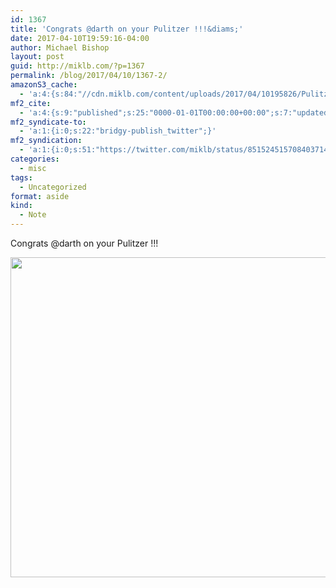 ```yaml
---
id: 1367
title: 'Congrats @darth on your Pulitzer !!!&diams;'
date: 2017-04-10T19:59:16-04:00
author: Michael Bishop
layout: post
guid: http://miklb.com/?p=1367
permalink: /blog/2017/04/10/1367-2/
amazonS3_cache:
  - 'a:4:{s:84:"//cdn.miklb.com/content/uploads/2017/04/10195826/PulitzerPrize_2017-Apr-10_darth.png";i:1368;s:93:"//cdn.miklb.com/content/uploads/2017/04/10195826/PulitzerPrize_2017-Apr-10_darth-1024x512.png";i:1368;s:71:"//miklb.com/content/uploads/2017/04/PulitzerPrize_2017-Apr-10_darth.png";i:1368;s:80:"//miklb.com/content/uploads/2017/04/PulitzerPrize_2017-Apr-10_darth-1024x512.png";i:1368;}'
mf2_cite:
  - 'a:4:{s:9:"published";s:25:"0000-01-01T00:00:00+00:00";s:7:"updated";s:25:"0000-01-01T00:00:00+00:00";s:8:"category";a:1:{i:0;s:0:"";}s:6:"author";a:0:{}}'
mf2_syndicate-to:
  - 'a:1:{i:0;s:22:"bridgy-publish_twitter";}'
mf2_syndication:
  - 'a:1:{i:0;s:51:"https://twitter.com/miklb/status/851524515708403714";}'
categories:
  - misc
tags:
  - Uncategorized
format: aside
kind:
  - Note
---
```

Congrats @darth on your Pulitzer !!!

<img src="http://miklb.com/content/uploads/2017/04/PulitzerPrize_2017-Apr-10_darth-1024x512.png" alt="" width="1024" height="512" class="u-photo aligncenter size-large wp-image-1368" />